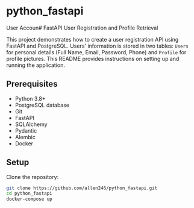 # python_fastapi
User Accoun# FastAPI User Registration and Profile Retrieval

This project demonstrates how to create a user registration API using FastAPI and PostgreSQL. Users' information is stored in two tables: `Users` for personal details (Full Name, Email, Password, Phone) and `Profile` for profile pictures. 
This README provides instructions on setting up and running the application.

## Prerequisites

- Python 3.8+
- PostgreSQL database
- Git
- FastAPI
- SQLAlchemy
- Pydantic
- Alembic
- Docker

## Setup

Clone the repository:
   ```bash
   git clone https://github.com/allen246/python_fastapi.git
   cd python_fastapi
   docker-compose up

